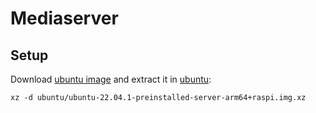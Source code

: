 # Mediaserver

## Setup

Download [ubuntu image](https://ubuntu.com/download/raspberry-pi) and extract it in [ubuntu](./ubuntu):

```
xz -d ubuntu/ubuntu-22.04.1-preinstalled-server-arm64+raspi.img.xz
```
